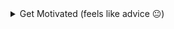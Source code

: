 <details>
<summary>Get Motivated (feels like advice 😐)</summary>

## Don't worry, we've all been there!

Hey there, fellow coding explorer! I know you might be staring at that problem, feeling like it's taking forever to unravel. Trust me, we've all been there. Remember, **these challenges are here to help you learn and grow**, not discourage you.

When I first started coding, I spent hours wrestling with problems that now seem like a breeze. But those struggles built my foundation, taught me how to think critically, and helped me develop the skills I have today.

So, **don't get down if you get stuck**. It's part of the journey! Take a break, come back with fresh eyes, and remember, this isn't a race. The most important thing is to keep learning, keep trying, and **never give up!**

**Remember:**

- **Small steps, big progress.** Focus on understanding each concept, not just getting the answer right away.
- **Practice makes perfect.** The more you code, the easier it gets.
- **Embrace the struggle.** It's how we learn and grow the most.
- **We're all in this together!** Don't be afraid to ask for help and share your knowledge.

Now, go forth and conquer that code!

</details>
<br >
